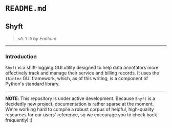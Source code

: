 # `README.md`

## Shyft

> `v0.1.0`
> *by Enclaim*

----

### Introduction

`Shyft` is a shift-logging GUI utility designed to help data annotators
more effectively track and manage their service and billing records. It
uses the `tkinter` GUI framework, which, as of this writing, is a component of Python's standard library.

----

**NOTE**: This repository is under active development. Because `Shyft` 
is a decidedly new project, documentation is rather sparse at the moment.
We're working hard to compile a robust corpus of helpful, high-quality
resources for our users' reference, so we encourage you to check back
frequently! :)
